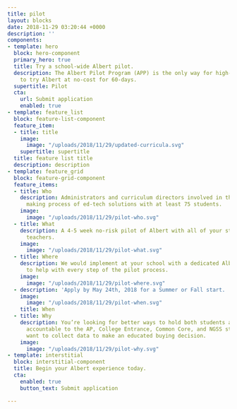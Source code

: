 ```yaml
---
title: pilot
layout: blocks
date: 2018-11-29 03:20:44 +0000
description: ''
components:
- template: hero
  block: hero-component
  primary_hero: true
  title: Try a school-wide Albert pilot.
  description: The Albert Pilot Program (APP) is the only way for high-potential schools
    to try Albert at no-cost for 60-days.
  supertitle: Pilot
  cta:
    url: Submit application
    enabled: true
- template: feature_list
  block: feature-list-component
  feature_item:
  - title: title
    image:
      image: "/uploads/2018/11/29/updated-curricula.svg"
    supertitle: supertitle
  title: feature list title
  description: description
- template: feature_grid
  block: feature-grid-component
  feature_items:
  - title: Who
    description: Administrators and curriculum directors involved in the decision
      making process of ed-tech solutions with at least 75 students.
    image:
      image: "/uploads/2018/11/29/pilot-who.svg"
  - title: What
    description: A 4-5 week no-risk pilot of Albert with all of your students and
      teachers.
    image:
      image: "/uploads/2018/11/29/pilot-what.svg"
  - title: Where
    description: We would implement at your school with a dedicated Albert point person
      to help with every step of the pilot process.
    image:
      image: "/uploads/2018/11/29/pilot-where.svg"
  - description: 'Apply by May 24th, 2018 for a Summer or Fall start. '
    image:
      image: "/uploads/2018/11/29/pilot-when.svg"
    title: When
  - title: Why
    description: You’re looking for better ways to hold both students and teachers
      accountable to the AP, College Entrance, Common Core, and NGSS standards and
      want to collect data to make an educated buying decision.
    image:
      image: "/uploads/2018/11/29/pilot-why.svg"
- template: interstitial
  block: interstitial-component
  title: Begin your Albert experience today.
  cta:
    enabled: true
    button_text: Submit application

---
```

